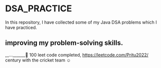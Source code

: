 # DSA_PRACTICE

In this repository, I have collected some of my Java DSA problems which I have practiced.


## improving my problem-solving skills.
,,,...,,,,,,,,,,🙂
100 leet code completed, https://leetcode.com/Pritu2022/
century with the cricket team ☺
